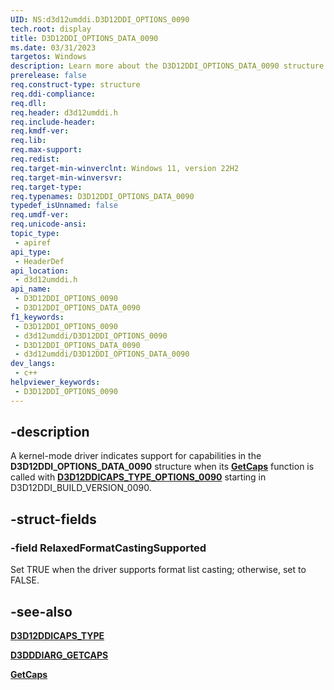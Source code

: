```yaml
---
UID: NS:d3d12umddi.D3D12DDI_OPTIONS_0090
tech.root: display
title: D3D12DDI_OPTIONS_DATA_0090
ms.date: 03/31/2023
targetos: Windows
description: Learn more about the D3D12DDI_OPTIONS_DATA_0090 structure.
prerelease: false
req.construct-type: structure
req.ddi-compliance: 
req.dll: 
req.header: d3d12umddi.h
req.include-header: 
req.kmdf-ver: 
req.lib: 
req.max-support: 
req.redist: 
req.target-min-winverclnt: Windows 11, version 22H2
req.target-min-winversvr: 
req.target-type: 
req.typenames: D3D12DDI_OPTIONS_DATA_0090
typedef_isUnnamed: false
req.umdf-ver: 
req.unicode-ansi: 
topic_type:
 - apiref
api_type:
 - HeaderDef
api_location:
 - d3d12umddi.h
api_name:
 - D3D12DDI_OPTIONS_0090
 - D3D12DDI_OPTIONS_DATA_0090
f1_keywords:
 - D3D12DDI_OPTIONS_0090
 - d3d12umddi/D3D12DDI_OPTIONS_0090
 - D3D12DDI_OPTIONS_DATA_0090
 - d3d12umddi/D3D12DDI_OPTIONS_DATA_0090
dev_langs:
 - c++
helpviewer_keywords:
 - D3D12DDI_OPTIONS_0090
---
```


## -description

A kernel-mode driver indicates support for capabilities in the **D3D12DDI_OPTIONS_DATA_0090** structure when its [**GetCaps**](../d3dumddi/nc-d3dumddi-pfnd3dddi_getcaps.md) function is called with [**D3D12DDICAPS_TYPE_OPTIONS_0090**](ne-d3d12umddi-d3d12ddicaps_type.md) starting in D3D12DDI_BUILD_VERSION_0090.

## -struct-fields

### -field RelaxedFormatCastingSupported

Set TRUE when the driver supports format list casting; otherwise, set to FALSE.

## -see-also

[**D3D12DDICAPS_TYPE**](ne-d3d12umddi-d3d12ddicaps_type.md)

[**D3DDDIARG_GETCAPS**](../d3dumddi/ns-d3dumddi-_d3dddiarg_getcaps.md)

[**GetCaps**](../d3dumddi/nc-d3dumddi-pfnd3dddi_getcaps.md)